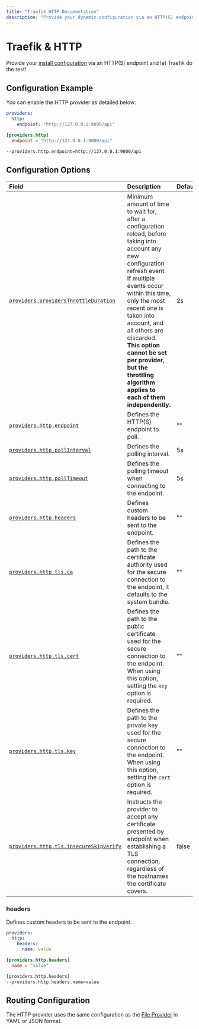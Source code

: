 ```yaml
---
title: "Traefik HTTP Documentation"
description: "Provide your dynamic configuration via an HTTP(S) endpoint and let Traefik Proxy do the rest. Read the technical documentation."
---
```


# Traefik & HTTP

Provide your [install configuration](../overview.md) via an HTTP(S) endpoint and let Traefik do the rest!

## Configuration Example

You can enable the HTTP provider as detailed below:

```yaml tab="File (YAML)"
providers:
  http:
    endpoint: "http://127.0.0.1:9000/api"
```

```toml tab="File (TOML)"
[providers.http]
  endpoint = "http://127.0.0.1:9000/api"
```

```bash tab="CLI"
--providers.http.endpoint=http://127.0.0.1:9000/api
```

## Configuration Options

| Field | Description                                               | Default              | Required |
|:------|:----------------------------------------------------------|:---------------------|:---------|
| <a id="providers-providersThrottleDuration" href="#providers-providersThrottleDuration" title="#providers-providersThrottleDuration">`providers.providersThrottleDuration`</a> | Minimum amount of time to wait for, after a configuration reload, before taking into account any new configuration refresh event.<br />If multiple events occur within this time, only the most recent one is taken into account, and all others are discarded.<br />**This option cannot be set per provider, but the throttling algorithm applies to each of them independently.** | 2s  | No |
| <a id="providers-http-endpoint" href="#providers-http-endpoint" title="#providers-http-endpoint">`providers.http.endpoint`</a> | Defines the HTTP(S) endpoint to poll. |  ""    | Yes   |
| <a id="providers-http-pollInterval" href="#providers-http-pollInterval" title="#providers-http-pollInterval">`providers.http.pollInterval`</a> | Defines the polling interval. |  5s    | No   |
| <a id="providers-http-pollTimeout" href="#providers-http-pollTimeout" title="#providers-http-pollTimeout">`providers.http.pollTimeout`</a> | Defines the polling timeout when connecting to the endpoint. |  5s    | No   |
| <a id="providers-http-headers" href="#providers-http-headers" title="#providers-http-headers">`providers.http.headers`</a> | Defines custom headers to be sent to the endpoint. |  ""    | No   |
| <a id="providers-http-tls-ca" href="#providers-http-tls-ca" title="#providers-http-tls-ca">`providers.http.tls.ca`</a> | Defines the path to the certificate authority used for the secure connection to the endpoint, it defaults to the system bundle.  |  ""   | No   |
| <a id="providers-http-tls-cert" href="#providers-http-tls-cert" title="#providers-http-tls-cert">`providers.http.tls.cert`</a> | Defines the path to the public certificate used for the secure connection to the endpoint. When using this option, setting the `key` option is required. |  ""   | Yes   |
| <a id="providers-http-tls-key" href="#providers-http-tls-key" title="#providers-http-tls-key">`providers.http.tls.key`</a> | Defines the path to the private key used for the secure connection to the endpoint. When using this option, setting the `cert` option is required. |  ""  | Yes   |
| <a id="providers-http-tls-insecureSkipVerify" href="#providers-http-tls-insecureSkipVerify" title="#providers-http-tls-insecureSkipVerify">`providers.http.tls.insecureSkipVerify`</a> | Instructs the provider to accept any certificate presented by endpoint when establishing a TLS connection, regardless of the hostnames the certificate covers. | false   | No   |

### headers

Defines custom headers to be sent to the endpoint.

```yaml tab="File (YAML)"
providers:
  http:
    headers:
      name: value
```

```toml tab="File (TOML)"
[providers.http.headers]
  name = "value"
```

```bash tab="CLI"
[providers.http.headers]
--providers.http.headers.name=value
```

## Routing Configuration

The HTTP provider uses the same configuration as the [File Provider](./file.md) in YAML or JSON format.
